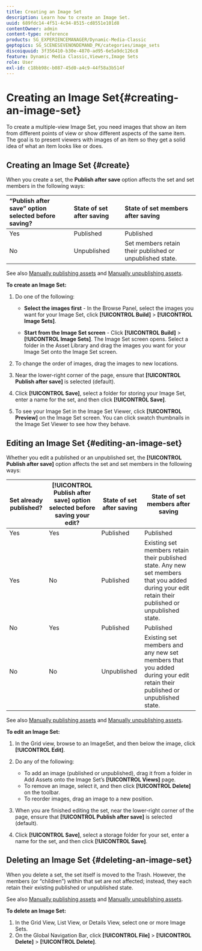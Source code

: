 ```yaml
---
title: Creating an Image Set
description: Learn how to create an Image Set.
uuid: 689fdc14-4f51-4c94-8515-cd8551e101d8
contentOwner: admin
content-type: reference
products: SG_EXPERIENCEMANAGER/Dynamic-Media-Classic
geptopics: SG_SCENESEVENONDEMAND_PK/categories/image_sets
discoiquuid: 3f356410-b30e-4870-ad95-6e5a9dc126c8
feature: Dynamic Media Classic,Viewers,Image Sets
role: User
exl-id: c18bb98c-b087-45d0-a4c9-44f58a3b514f
---
```

# Creating an Image Set{#creating-an-image-set}

To create a multiple-view Image Set, you need images that show an item from different points of view or show different aspects of the same item. The goal is to present viewers with images of an item so they get a solid idea of what an item looks like or does.

## Creating an Image Set {#create}

When you create a set, the **Publish after save** option affects the set and set members in the following ways:

|“Publish after save” option selected before saving?|State of set after saving|State of set members after saving|
|:--- |:--- |:--- |
|Yes|Published|Published|
|No|Unpublished|Set members retain their published or unpublished state.|

See also [Manually publishing assets](publishing-files.md#manually_publishing_assets) and [Manually unpublishing assets](publishing-files.md#manually_unpublishing_assets).

**To create an Image Set:**

1. Do one of the following:

   * **Select the images first** - In the Browse Panel, select the images you want for your Image Set, click **[!UICONTROL Build]** > **[!UICONTROL Image Sets]**.

   * **Start from the Image Set screen** - Click **[!UICONTROL Build]** > **[!UICONTROL Image Sets]**. The Image Set screen opens. Select a folder in the Asset Library and drag the images you want for your Image Set onto the Image Set screen.

1. To change the order of images, drag the images to new locations.
1. Near the lower-right corner of the page, ensure that **[!UICONTROL Publish after save]** is selected (default).
1. Click **[!UICONTROL Save]**, select a folder for storing your Image Set, enter a name for the set, and then click **[!UICONTROL Save]**.
1. To see your Image Set in the Image Set Viewer, click **[!UICONTROL Preview]** on the Image Set screen. You can click swatch thumbnails in the Image Set Viewer to see how they behave.

## Editing an Image Set {#editing-an-image-set}

Whether you edit a published or an unpublished set, the **[!UICONTROL Publish after save]** option affects the set and set members in the following ways:

|Set already published?|**[!UICONTROL Publish after save]** option selected before saving your edit?|State of set after saving|State of set members after saving|
|--- |--- |--- |--- |
|Yes|Yes|Published|Published|
|Yes|No|Published|Existing set members retain their published state. Any new set members that you added during your edit retain their published or unpublished state.|
|No|Yes|Published|Published|
|No|No|Unpublished|Existing set members and any new set members that you added during your edit retain their published or unpublished state.|

See also [Manually publishing assets](publishing-files.md#manually_publishing_assets) and [Manually unpublishing assets](publishing-files.md#manually_unpublishing_assets).

**To edit an Image Set:**

1. In the Grid view, browse to an ImageSet, and then below the image, click **[!UICONTROL Edit]**.
1. Do any of the following:

    * To add an image (published or unpublished), drag it from a folder in Add Assets onto the Image Set’s **[!UICONTROL Views]** page.
    * To remove an image, select it, and then click **[!UICONTROL Delete]** on the toolbar.
    * To reorder images, drag an image to a new position.

1. When you are finished editing the set, near the lower-right corner of the page, ensure that **[!UICONTROL Publish after save]** is selected (default).
1. Click **[!UICONTROL Save]**, select a storage folder for your set, enter a name for the set, and then click **[!UICONTROL Save]**.

## Deleting an Image Set {#deleting-an-image-set}

When you delete a set, the set itself is moved to the Trash. However, the members (or “children”) within that set are not affected; instead, they each retain their existing published or unpublished state.

See also [Manually publishing assets](publishing-files.md#manually_publishing_assets) and [Manually unpublishing assets](publishing-files.md#manually_unpublishing_assets).

**To delete an Image Set:**

1. In the Grid View, List View, or Details View, select one or more Image Sets.
1. On the Global Navigation Bar, click **[!UICONTROL File]** > **[!UICONTROL Delete]** > **[!UICONTROL Delete]**.
